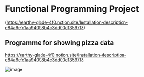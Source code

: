 # Functional Programming Project
 (https://earthy-glade-4f0.notion.site/Installation-description-e84a6efc1aa94098b4c3dd00c13597f8)

## Programme for showing pizza data

https://earthy-glade-4f0.notion.site/Installation-description-e84a6efc1aa94098b4c3dd00c13597f8

![image](https://user-images.githubusercontent.com/58175351/147852041-a14162be-7a90-4c2d-9491-4e08076ca107.png)
